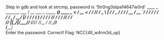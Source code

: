 Step in gdb and look at strcmp, password is '5tr0ng3stpa14647w0rd'
    ____                           _                _______ ___
   / __ \___ _   _____  __________(_)___  ____ _   <  / __ <  /
  / /_/ / _ \ | / / _ \/ ___/ ___/ / __ \/ __ `/   / / / / / / 
 / _, _/  __/ |/ /  __/ /  (__  ) / / / / /_/ /   / / /_/ / /  
/_/ |_|\___/|___/\___/_/  /____/_/_/ /_/\__, /   /_/\____/_/   
                                       /____/                  
Enter the password: Correct!
Flag: NCC{4ll_w4rm3d_up}
